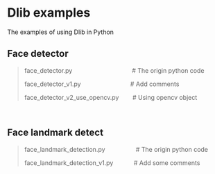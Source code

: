 # Dlib examples
The examples of using Dlib in Python

## Face detector
>face\_detector.py         &nbsp;&nbsp;&nbsp; &nbsp; &nbsp; &nbsp; &nbsp; &nbsp; &nbsp; &nbsp; &nbsp; &nbsp; &nbsp; &nbsp; &nbsp; &nbsp; &nbsp; &nbsp;   # The origin python code
>
>face\_detector\_v1.py       &nbsp; &nbsp; &nbsp; &nbsp; &nbsp; &nbsp; &nbsp; &nbsp; &nbsp; &nbsp; &nbsp; &nbsp; &nbsp; &nbsp;       # Add comments
>
>face\_detector\_v2\_use\_opencv.py   &nbsp; &nbsp; &nbsp; &nbsp;# Using opencv object

<br>

## Face landmark detect
>face\_landmark\_detection.py &nbsp; &nbsp; &nbsp; &nbsp; &nbsp;  &nbsp; &nbsp; &nbsp;&nbsp; # The origin python code
>
>face\_landmark\_detection_v1.py  &nbsp; &nbsp; &nbsp; &nbsp; &nbsp; &nbsp;# Add some comments  
